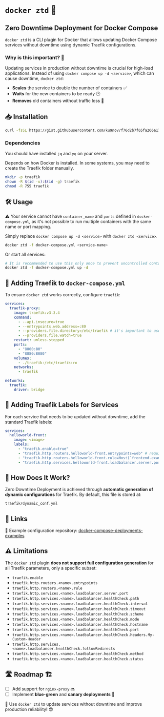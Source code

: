 # <code>docker ztd</code> 🚀
## Zero Downtime Deployment for Docker Compose

`docker ztd` is a CLI plugin for Docker that allows updating Docker Compose services without downtime using dynamic Traefik configurations.

### Why is this important? 🤔
Updating services in production without downtime is crucial for high-load applications. Instead of using `docker compose up -d <service>`, which can cause downtime, `docker ztd`:
- **Scales** the service to double the number of containers ✅
- **Waits** for the new containers to be ready 🕐
- **Removes** old containers without traffic loss 🔄

## 📥 Installation

```bash
curl -fsSL https://gist.githubusercontent.com/ku9nov/f76d2b7f65fa266a17c89e0a50880479/raw/9182ae94d16bea270a4228dd17be16f05e156041/install-docker-ztd.sh | bash
```

### Dependencies

You should have installed `jq` and `yq` on your server.

Depends on how Docker is installed. In some systems, you may need to create the Traefik folder manually.

```bash
mkdir -p traefik
chown -R $(id -u):$(id -g) traefik
chmod -R 755 traefik
```

## 🛠 Usage

:warning: Your service cannot have `container_name` and `ports` defined in `docker-compose.yml`, as it's not possible to run multiple containers with the same name or port mapping.

Simply replace `docker compose up -d <service>` with `docker ztd <service>`.

```bash
docker ztd -f docker-compose.yml <service-name>
```

Or start all services:

```bash
# It is recommended to use this only once to prevent uncontrolled container recreation, for example, due to label updates. All service updates should be performed exclusively using "docker ztd <service-name>".
docker ztd -f docker-compose.yml up -d
```

## 🔧 Adding Traefik to `docker-compose.yml`
To ensure `docker ztd` works correctly, configure `traefik`:

```yaml
services:
  traefik-proxy:
    image: traefik:v3.3.4
    command:
      - --api.insecure=true
      - --entrypoints.web.address=:80
      - --providers.file.directory=/etc/traefik # it's important to use a directory due to a Traefik bug
      - --providers.file.watch=true
    restart: unless-stopped
    ports:
      - "8000:80"
      - "8080:8080"
    volumes:
      - ./traefik:/etc/traefik:ro
    networks:
      - traefik

networks:
  traefik:
    driver: bridge
```

## 📌 Adding Traefik Labels for Services
For each service that needs to be updated without downtime, add the standard Traefik labels:

```yaml
services:
  helloworld-front:
    image: <image>
    labels:
      - "traefik.enable=true"
      - "traefik.http.routers.helloworld-front.entrypoints=web" # required
      - "traefik.http.routers.helloworld-front.rule=Host(`frontend.example.com`)" # required
      - "traefik.http.services.helloworld-front.loadbalancer.server.port=80" # required
```

## 🎯 How Does It Work?

Zero Downtime Deployment is achieved through **automatic generation of dynamic configurations** for Traefik. By default, this file is stored at:

```bash
traefik/dynamic_conf.yml
```

## 🔗 Links
📂 Example configuration repository: [docker-compose-deployments-examples](https://github.com/ku9nov/docker-compose-deployments-examples)

## ⚠️ Limitations
The `docker ztd` plugin **does not support full configuration generation** for all Traefik parameters, only a specific subset:

- `traefik.enable`
- `traefik.http.routers.<name>.entrypoints`
- `traefik.http.routers.<name>.rule`
- `traefik.http.services.<name>.loadbalancer.server.port`
- `traefik.http.services.<name>.loadbalancer.healthCheck.path` 
- `traefik.http.services.<name>.loadbalancer.healthCheck.interval`
- `traefik.http.services.<name>.loadbalancer.healthCheck.timeout`
- `traefik.http.services.<name>.loadbalancer.healthCheck.scheme`
- `traefik.http.services.<name>.loadbalancer.healthCheck.mode`
- `traefik.http.services.<name>.loadbalancer.healthCheck.hostname`
- `traefik.http.services.<name>.loadbalancer.healthCheck.port`
- `traefik.http.services.<name>.loadbalancer.healthCheck.headers.My-Custom-Header`
- `traefik.http.services.<name>.loadbalancer.healthCheck.followRedirects`
- `traefik.http.services.<name>.loadbalancer.healthCheck.method`
- `traefik.http.services.<name>.loadbalancer.healthCheck.status`

## 🛣 Roadmap 🏗
- [ ] Add support for `nginx-proxy` 🔜
- [ ] Implement **blue-green** and **canary deployments** 🎯

🚀 Use `docker ztd` to update services without downtime and improve production reliability! 😎

